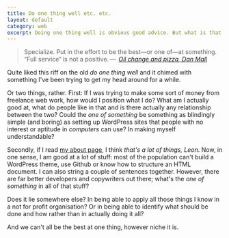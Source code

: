 ```yaml
---
title: Do one thing well etc. etc.
layout: default
category: web
excerpt: Doing one thing well is obvious good advice. But what is that thing and how do you communicate it?
---
```


> Specialize. Put in the effort to be the best—or one of—at something. &#8220;Full service&#8220; is not a positive.&thinsp;&#8212;&thinsp; <cite>[Oil change and pizza, Dan Mall](http://danielmall.com/articles/oil-change-pizza/)</cite>

Quite liked this riff on the old _do one thing well_ and it chimed with something I've been trying to get my head around for a while.

Or two things, rather. First: If I was trying to make some sort of money from freelance web work, how would I position what I do? What am I actually good at, what do people like in that and is there actually any relationship between the two? Could the _one of something_ be something as blindingly simple (and boring) as setting up WordPress sites that people with no interest or aptitude in _computers_ can use? In making myself understandable?

Secondly, if I read [my about page](/about), I think <i>that's a lot of things, Leon</i>. Now, in one sense, I am good at a lot of stuff: most of the population can't build a WordPress theme, use Github or know how to structure an HTML document. I can also string a couple of sentences together. However, there are far better developers and copywriters out there; what's the _one of something_ in all of that stuff?

Does it lie somewhere else? In being able to apply all those things I know in a not for profit organisation? Or in being able to identify what should be done and how rather than in actually doing it all?

And we can't all be the best at one thing, however niche it is.

